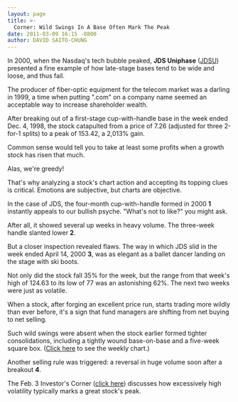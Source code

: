 ```yaml
---
layout: page
title: >-
  Corner: Wild Swings In A Base Often Mark The Peak
date: 2011-03-09 16:15 -0800
author: DAVID SAITO-CHUNG
---
```





In 2000, when the Nasdaq's tech bubble peaked, **JDS Uniphase** ([JDSU](https://research.investors.com/quote.aspx?symbol=JDSU)) presented a fine example of how late-stage bases tend to be wide and loose, and thus fail.

  

The producer of fiber-optic equipment for the telecom market was a darling in 1999, a time when putting ".com" on a company name seemed an acceptable way to increase shareholder wealth.

  

After breaking out of a first-stage cup-with-handle base in the week ended Dec. 4, 1998, the stock catapulted from a price of 7.26 (adjusted for three 2-for-1 splits) to a peak of 153.42, a 2,013% gain.

  

Common sense would tell you to take at least some profits when a growth stock has risen that much.

  

Alas, we're greedy!

  

That's why analyzing a stock's chart action and accepting its topping clues is critical. Emotions are subjective, but charts are objective.

  

In the case of JDS, the four-month cup-with-handle formed in 2000 **1** instantly appeals to our bullish psyche. "What's not to like?" you might ask.

  

After all, it showed several up weeks in heavy volume. The three-week handle slanted lower **2**.

  

But a closer inspection revealed flaws. The way in which JDS slid in the week ended April 14, 2000 **3**, was as elegant as a ballet dancer landing on the stage with ski boots.

  

Not only did the stock fall 35% for the week, but the range from that week's high of 124.63 to its low of 77 was an astonishing 62%. The next two weeks were just as volatile.

  

When a stock, after forging an excellent price run, starts trading more wildly than ever before, it's a sign that fund managers are shifting from net buying to net selling.

  

Such wild swings were absent when the stock earlier formed tighter consolidations, including a tightly wound base-on-base and a five-week square box. ([Click here](/NewsAndAnalysis/PhotoPopup.aspx?path=WEBcor0310.jpg&docId=565413) to see the weekly chart.)

  

Another selling rule was triggered: a reversal in huge volume soon after a breakout **4**.

  

The Feb. 3 Investor's Corner ([click here](/NewsAndAnalysis/Article/561794/201102021755/Sell-Rule-No-22-Rising-Volatility-Can-Mark-The-Peak.aspx)) discusses how excessively high volatility typically marks a great stock's peak.




